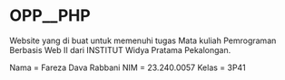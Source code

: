 # OPP__PHP
Website yang di buat untuk memenuhi tugas Mata kuliah Pemrograman Berbasis Web II dari INSTITUT Widya Pratama Pekalongan.


Nama = Fareza Dava Rabbani
NIM = 23.240.0057
Kelas = 3P41
